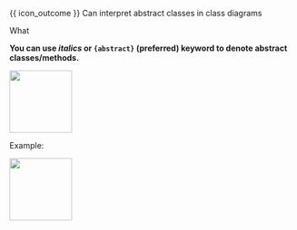 <span id="prereqs"></span>

<span id="outcomes">{{ icon_outcome }} Can interpret abstract classes in class diagrams</span>

<span id="title">What</span>

<div id="body">

**You can use _italics_ or `{abstract}` (preferred) keyword to denote abstract classes/methods.**

<img src="{{baseUrl}}/uml/classDiagrams/abstractClasses/what/images/notation.png" height="110" />
<p/>

<tip-box>

Example:

<img src="{{baseUrl}}/uml/classDiagrams/abstractClasses/what/images/staff.png" height="110" />
<p/>

</tip-box>

</div>

<div id="extras">
</div>